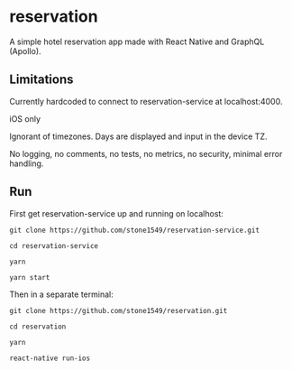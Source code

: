 # reservation

A simple hotel reservation app made with React Native and GraphQL (Apollo).

## Limitations

Currently hardcoded to connect to reservation-service at localhost:4000.

iOS only

Ignorant of timezones. Days are displayed and input in the device TZ. 

No logging, no comments, no tests, no metrics, no security, minimal error handling.

## Run

First get reservation-service up and running on localhost:

```
git clone https://github.com/stone1549/reservation-service.git

cd reservation-service

yarn

yarn start
```

Then in a separate terminal:

```
git clone https://github.com/stone1549/reservation.git

cd reservation

yarn

react-native run-ios
```
